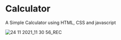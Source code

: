# Calculator
A Simple Calculator using HTML, CSS and javascript

![24 11 2021_11 30 56_REC](https://user-images.githubusercontent.com/75694208/143184808-e8be3984-c214-42dd-bc9f-948fb0f165ee.gif)

